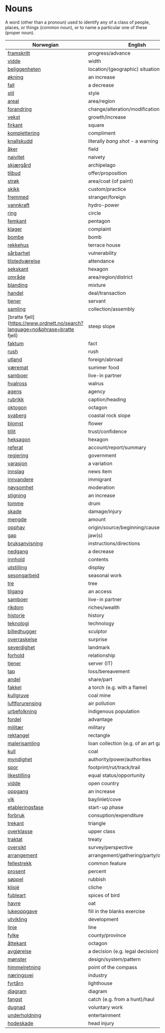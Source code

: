 # Nouns

A word (other than a pronoun) used to identify any of a class of people, places, or things (common noun), or to name a particular one of these (proper noun).

| Norwegian | English | Gender |
| --- | --- | --- |
| [framskritt](https://www.ordnett.no/search?language=no&phrase=framskritt) | progress/advance | i |
| [vidde](https://www.ordnett.no/search?language=no&phrase=vidde) | width | m/f |
| [beliggenheten](https://www.ordnett.no/search?language=no&phrase=beliggenheten) | location/(geographic) situation | m/f |
| [økning](https://www.ordnett.no/search?language=no&phrase=økning) | an increase | m |
| [fall](https://www.ordnett.no/search?language=no&phrase=fall) | a decrease | i |
| [stil](https://www.ordnett.no/search?language=no&phrase=stil) | style | m |
| [areal](https://www.ordnett.no/search?language=no&phrase=areal) | area/region | i |
| [forandring](https://www.ordnett.no/search?language=no&phrase=forandring) | change/alteration/modification | m |
| [vekst](https://www.ordnett.no/search?language=no&phrase=vekst) | growth/increase | m |
| [firkant](https://www.ordnett.no/search?language=no&phrase=firkant) | square | m |
| [komplettering](https://www.ordnett.no/search?language=no&phrase=komplettering) | compliment | m |
| [knallskudd](https://www.ordnett.no/search?language=no&phrase=knallskudd) | literally _bang shot_ - a warning shot gun | i |
| [åker](https://www.ordnett.no/search?language=no&phrase=åker) | field | m |
| [naivitet](https://www.ordnett.no/search?language=no&phrase=naivitet) | naivety | m |
| [skjærgård](https://www.ordnett.no/search?language=no&phrase=skjærgård) | archipelago | m |
| [tilbud](https://www.ordnett.no/search?language=no&phrase=tilbud) | offer/proposition | i |
| [strøk](https://www.ordnett.no/search?language=no&phrase=strøk) | area/coat (of paint) | i |
| [skikk](https://www.ordnett.no/search?language=no&phrase=skikk) | custom/practice | m |
| [fremmed](https://www.ordnett.no/search?language=no&phrase=fremmed) | stranger/foreign | m |
| [vannkraft](https://www.ordnett.no/search?language=no&phrase=vannkraft) | hydro-power | m |
| [ring](https://www.ordnett.no/search?language=no&phrase=ring) | circle | m |
| [femkant](https://www.ordnett.no/search?language=no&phrase=femkant) | pentagon | m |
| [klager](https://www.ordnett.no/search?language=no&phrase=klager) | complaint | m |
| [bombe](https://www.ordnett.no/search?language=no&phrase=bombe) | bomb | m |
| [rekkehus](https://www.ordnett.no/search?language=no&phrase=rekkehus) | terrace house | i |
| [sårbarhet](https://www.ordnett.no/search?language=no&phrase=sårbarhet) | vulnerability | m |
| [tilstedværelse](https://www.ordnett.no/search?language=no&phrase=tilstedværelse) | attendance | i |
| [sekskant](https://www.ordnett.no/search?language=no&phrase=sekskant) | hexagon | m |
| [område](https://www.ordnett.no/search?language=no&phrase=område) | area/region/district | i |
| [blanding](https://www.ordnett.no/search?language=no&phrase=blanding) | mixture | m |
| [handel](https://www.ordnett.no/search?language=no&phrase=handel) | deal/transaction | m |
| [tjener](https://www.ordnett.no/search?language=no&phrase=tjener) | servant | m |
| [samling](https://www.ordnett.no/search?language=no&phrase=samling) | collection/assembly | m |
| [bratte fjell](https://www.ordnett.no/search?language=no&phrase=bratte fjell) | steep slope | m |
| [faktum](https://www.ordnett.no/search?language=no&phrase=faktum) | fact | i |
| [rush](https://www.ordnett.no/search?language=no&phrase=rush) | rush | i |
| [utland](https://www.ordnett.no/search?language=no&phrase=utland) | foreign/abroad | m |
| [væremat](https://www.ordnett.no/search?language=no&phrase=væremat) | summer food | m |
| [samboer](https://www.ordnett.no/search?language=no&phrase=samboer) | live-in partner | m |
| [hvalross](https://www.ordnett.no/search?language=no&phrase=hvalross) | walrus | m |
| [agens](https://www.ordnett.no/search?language=no&phrase=agens) | agency | m |
| [rubrikk](https://www.ordnett.no/search?language=no&phrase=rubrikk) | caption/heading | m |
| [oktogon](https://www.ordnett.no/search?language=no&phrase=oktogon) | octagon | m |
| [svaberg](https://www.ordnett.no/search?language=no&phrase=svaberg) | coastal rock slope | i |
| [blomst](https://www.ordnett.no/search?language=no&phrase=blomst) | flower | m |
| [tillit](https://www.ordnett.no/search?language=no&phrase=tillit) | trust/confidence | m |
| [heksagon](https://www.ordnett.no/search?language=no&phrase=heksagon) | hexagon | m |
| [referat](https://www.ordnett.no/search?language=no&phrase=referat) | account/report/summary | i |
| [regjering](https://www.ordnett.no/search?language=no&phrase=regjering) | government | m |
| [varasjon](https://www.ordnett.no/search?language=no&phrase=varasjon) | a variation | m |
| [innslag](https://www.ordnett.no/search?language=no&phrase=innslag) | news item | i |
| [innvandere](https://www.ordnett.no/search?language=no&phrase=innvandere) | immigrant | m |
| [nøysomhet](https://www.ordnett.no/search?language=no&phrase=nøysomhet) | moderation | m |
| [stigning](https://www.ordnett.no/search?language=no&phrase=stigning) | an increase | m |
| [tomme](https://www.ordnett.no/search?language=no&phrase=tomme) | drum | m |
| [skade](https://www.ordnett.no/search?language=no&phrase=skade) | damage/injury | m |
| [mengde](https://www.ordnett.no/search?language=no&phrase=mengde) | amount | m |
| [opphav](https://www.ordnett.no/search?language=no&phrase=opphav) | origin/source/beginning/cause | i |
| [gap](https://www.ordnett.no/search?language=no&phrase=gap) | jaw(s) | m |
| [bruksanvisning](https://www.ordnett.no/search?language=no&phrase=bruksanvisning) | instructions/directions | m |
| [nedgang](https://www.ordnett.no/search?language=no&phrase=nedgang) | a decrease | m |
| [innhold](https://www.ordnett.no/search?language=no&phrase=innhold) | contents | i |
| [utstilling](https://www.ordnett.no/search?language=no&phrase=utstilling) | display | m |
| [sesongarbeid](https://www.ordnett.no/search?language=no&phrase=sesongarbeid) | seasonal work | i |
| [tre](https://www.ordnett.no/search?language=no&phrase=tre) | tree | i |
| [tilgang](https://www.ordnett.no/search?language=no&phrase=tilgang) | an access | i |
| [samboer](https://www.ordnett.no/search?language=no&phrase=samboer) | live-in partner | m |
| [rikdom](https://www.ordnett.no/search?language=no&phrase=rikdom) | riches/wealth | m |
| [historie](https://www.ordnett.no/search?language=no&phrase=historie) | history | m/f |
| [teknologi](https://www.ordnett.no/search?language=no&phrase=teknologi) | technology | m |
| [billedhugger](https://www.ordnett.no/search?language=no&phrase=billedhugger) | sculptor | m |
| [overraskelse](https://www.ordnett.no/search?language=no&phrase=overraskelse) | surprise | m |
| [severdighet](https://www.ordnett.no/search?language=no&phrase=severdighet) | landmark | m |
| [forhold](https://www.ordnett.no/search?language=no&phrase=forhold) | relationship | i |
| [tjener](https://www.ordnett.no/search?language=no&phrase=tjener) | server (IT) | m |
| [tap](https://www.ordnett.no/search?language=no&phrase=tap) | loss/bereavement | i |
| [andel](https://www.ordnett.no/search?language=no&phrase=andel) | share/part | m |
| [fakkel](https://www.ordnett.no/search?language=no&phrase=fakkel) | a torch (e.g. with a flame) | m |
| [kullgruve](https://www.ordnett.no/search?language=no&phrase=kullgruve) | coal mine | m |
| [luftforurensing](https://www.ordnett.no/search?language=no&phrase=luftforurensing) | air pollution | m |
| [urbefolkning](https://www.ordnett.no/search?language=no&phrase=urbefolkning) | indigenous population | m |
| [fordel](https://www.ordnett.no/search?language=no&phrase=fordel) | advantage | m |
| [militær](https://www.ordnett.no/search?language=no&phrase=militær) | military | m |
| [rektangel](https://www.ordnett.no/search?language=no&phrase=rektangel) | rectangle | i |
| [malerisamling](https://www.ordnett.no/search?language=no&phrase=malerisamling) | loan collection (e.g. of an art gallery) | m |
| [kull](https://www.ordnett.no/search?language=no&phrase=kull) | coal | i |
| [myndighet](https://www.ordnett.no/search?language=no&phrase=myndighet) | authority/power/authorities | m |
| [spor](https://www.ordnett.no/search?language=no&phrase=spor) | footprint/rut/track/trail | i |
| [likestilling](https://www.ordnett.no/search?language=no&phrase=likestilling) | equal status/opportunity | m |
| [vidde](https://www.ordnett.no/search?language=no&phrase=vidde) | open country | m |
| [oppgang](https://www.ordnett.no/search?language=no&phrase=oppgang) | an increase | m |
| [vik](https://www.ordnett.no/search?language=no&phrase=vik) | bay/inlet/cove | m |
| [etableringsfase](https://www.ordnett.no/search?language=no&phrase=etableringsfase) | start-up phase | m |
| [forbruk](https://www.ordnett.no/search?language=no&phrase=forbruk) | consuption/expenditure | i |
| [trekant](https://www.ordnett.no/search?language=no&phrase=trekant) | triangle | m |
| [overklasse](https://www.ordnett.no/search?language=no&phrase=overklasse) | upper class | m |
| [traktat](https://www.ordnett.no/search?language=no&phrase=traktat) | treaty | m |
| [oversikt](https://www.ordnett.no/search?language=no&phrase=oversikt) | survey/perspective | m |
| [arrangement](https://www.ordnett.no/search?language=no&phrase=arrangement) | arrangement/gathering/party/organisation | i |
| [fellestrekk](https://www.ordnett.no/search?language=no&phrase=fellestrekk) | common feature | i |
| [prosent](https://www.ordnett.no/search?language=no&phrase=prosent) | percent | m |
| [søppel](https://www.ordnett.no/search?language=no&phrase=søppel) | rubbish | i |
| [klisjé](https://www.ordnett.no/search?language=no&phrase=klisjé) | cliche | m |
| [fubleart](https://www.ordnett.no/search?language=no&phrase=fubleart) | spices of bird | m/f |
| [havre](https://www.ordnett.no/search?language=no&phrase=havre) | oat | m |
| [lukeoppgave](https://www.ordnett.no/search?language=no&phrase=lukeoppgave) | fill in the blanks exercise | m |
| [utvikling](https://www.ordnett.no/search?language=no&phrase=utvikling) | development | m |
| [linje](https://www.ordnett.no/search?language=no&phrase=linje) | line | m |
| [fylke](https://www.ordnett.no/search?language=no&phrase=fylke) | county/province | i |
| [åttekant](https://www.ordnett.no/search?language=no&phrase=åttekant) | octagon | m |
| [avgjørelse](https://www.ordnett.no/search?language=no&phrase=avgjørelse) | a decision (e.g. legal decision) | m |
| [mønster](https://www.ordnett.no/search?language=no&phrase=mønster) | design/system/pattern | i |
| [himmelretning](https://www.ordnett.no/search?language=no&phrase=himmelretning) | point of the compass | m |
| [næringsvei](https://www.ordnett.no/search?language=no&phrase=næringsvei) | industry | m |
| [fyrtårn](https://www.ordnett.no/search?language=no&phrase=fyrtårn) | lighthouse | i |
| [diagram](https://www.ordnett.no/search?language=no&phrase=diagram) | diagram | i |
| [fangst](https://www.ordnett.no/search?language=no&phrase=fangst) | catch (e.g. from a hunt)/haul | m |
| [dugnad](https://www.ordnett.no/search?language=no&phrase=dugnad) | voluntary work | m |
| [underholdning](https://www.ordnett.no/search?language=no&phrase=underholdning) | entertainment | m |
| [hodeskade](https://www.ordnett.no/search?language=no&phrase=hodeskade) | head injury | m |

